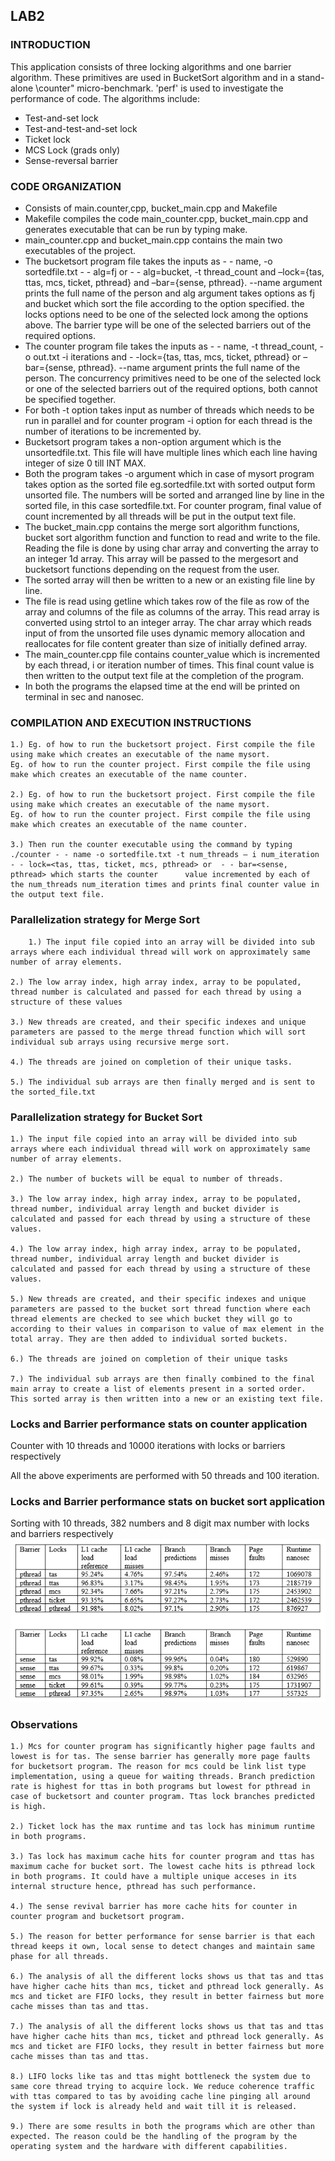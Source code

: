 ## LAB2

### INTRODUCTION
This application consists of three locking algorithms and one barrier algorithm. These primitives are used in  BucketSort algorithm and in a
stand-alone \counter" micro-benchmark. 'perf' is used to investigate the performance of code.
The algorithms include:
-  Test-and-set lock
-  Test-and-test-and-set lock
-  Ticket lock
-  MCS Lock (grads only)
-  Sense-reversal barrier


### CODE ORGANIZATION
-  	Consists of main.counter,cpp, bucket_main.cpp and Makefile
-  	Makefile compiles the code main_counter.cpp, bucket_main.cpp and generates executable that can be run by typing make. 
-  	main_counter.cpp and bucket_main.cpp contains the main two executables of the project.
-  	The bucketsort program file takes the inputs as  - - name,  -o sortedfile.txt   - - alg=fj or - - alg=bucket, -t thread_count and –lock={tas, ttas, mcs, ticket, pthread} and –bar={sense, pthread}. --name argument prints the full name of the person and alg argument takes options as fj and bucket which sort the file according to the option specified. the locks options need to be one of the selected lock  among the options above. The barrier type will be one of the selected barriers out of the required options. 
-  	The counter program file takes the inputs as - - name, -t thread_count, -o out.txt -i iterations and        - -lock={tas, ttas, mcs, ticket, pthread} or –bar={sense, pthread}. --name argument prints the full name of the person. The concurrency primitives need to be one of the selected lock or one of the selected barriers out of the required options, both cannot be specified together.
-  	For both -t option takes input as number of threads which needs to be run in parallel and for counter program -i option for each thread is the number of iterations to be incremented by.
-  	Bucketsort program takes a non-option argument which is the unsortedfile.txt. This file will have multiple lines which each line having integer of size 0 till INT MAX.
-  	Both the program takes -o argument which in case of mysort program takes option as the sorted file eg.sortedfile.txt with sorted output form unsorted file. The numbers will be sorted and arranged line by line in the sorted file, in this case sortedfile.txt. For counter program, final value of count incremented by all threads will be put in the output text file.
-  	The bucket_main.cpp contains the merge sort algorithm functions, bucket sort algorithm function and function to read and write to the file. Reading the file is done by using char array and converting the array to an integer 1d array. This array will be passed to the mergesort and bucketsort functions depending on the request from the user.
-  	The sorted array will then be written to a new or an existing file line by line.
-  	The file is read using getline which takes row of the file as row of the array and columns of the file as columns of the array. This read array is converted using strtol to an integer array. The char  array which reads input of from the unsorted file uses dynamic memory allocation and reallocates for file content greater than size of initially defined array.
-  	The main_counter.cpp file contains counter_value which is incremented by each thread, i or iteration number of times. This final count value is then written to the output text file at the completion of the program.
-  	In both the programs the elapsed time at the end will be printed on terminal in sec and nanosec.


### COMPILATION AND EXECUTION INSTRUCTIONS

    1.) Eg. of how to run the bucketsort project. First compile the file using make which creates an executable of the name mysort. 
	Eg. of how to run the counter project. First compile the file using make which creates an executable of the name counter. 

    2.) Eg. of how to run the bucketsort project. First compile the file using make which creates an executable of the name mysort. 
	Eg. of how to run the counter project. First compile the file using make which creates an executable of the name counter. 

    3.) Then run the counter executable using the command by typing
 	./counter - - name -o sortedfile.txt -t num_threads – i num_iteration - - lock=<tas, ttas, ticket, mcs, pthread> or  - - bar=<sense, pthread> which starts the counter 		value incremented by each of the num_threads num_iteration times and prints final counter value in the output text file. 


### Parallelization strategy for Merge Sort


    	1.) The input file copied into an array will be divided into sub arrays where each individual thread will work on approximately same number of array elements.

	2.) The low array index, high array index, array to be populated, thread number is calculated and passed for each thread by using a structure of these values

	3.) New threads are created, and their specific indexes and unique parameters are passed to the merge thread function which will sort individual sub arrays using recursive merge sort.

	4.) The threads are joined on completion of their unique tasks.

	5.) The individual sub arrays are then finally merged and is sent to the sorted_file.txt  

### Parallelization strategy for Bucket Sort

	1.) The input file copied into an array will be divided into sub arrays where each individual thread will work on approximately same number of array elements.

	2.) The number of buckets will be equal to number of threads.

	3.) The low array index, high array index, array to be populated, thread number, individual array length and bucket divider is calculated and passed for each thread by using a structure of these values.

	4.) The low array index, high array index, array to be populated, thread number, individual array length and bucket divider is calculated and passed for each thread by using a structure of these values.

	5.) New threads are created, and their specific indexes and unique parameters are passed to the bucket sort thread function where each thread elements are checked to see which bucket they will go to according to their values in comparison to value of max element in the total array. They are then added to individual sorted buckets.

	6.) The threads are joined on completion of their unique tasks
	
	7.) The individual sub arrays are then finally combined to the final main array to create a list of elements present in a sorted order. This sorted array is then written into a new or an existing text file.

### Locks and Barrier performance stats on counter application
Counter with 10 threads and 10000 iterations with locks or barriers respectively
![]()


All the above experiments are performed with 50 threads and 100 iteration.

### Locks and Barrier performance stats on bucket sort application
Sorting with 10 threads, 382 numbers and 8 digit max number with locks and barriers respectively
![](https://github.com/HARSH1911RATHORE/Concurrent_Programming/blob/master/LAB_2/Bucket_sort_perf.PNG)


### Observations

    1.) Mcs for counter program has significantly higher page faults and lowest is for tas. The sense barrier has generally more page faults for bucketsort program. The reason for mcs could be link list type implementation, using a queue for waiting threads. Branch prediction rate is highest for ttas in both programs but lowest for pthread in case of bucketsort and counter program. Ttas lock branches predicted is high.

    2.) Ticket lock has the max runtime and tas lock has minimum runtime in both programs.
	
    3.) Tas lock has maximum cache hits for counter program and ttas has maximum cache for bucket sort. The lowest cache hits is pthread lock in both programs. It could have a multiple unique acceses in its internal structure hence, pthread has such performance.
    
    4.) The sense revival barrier has more cache hits for counter in counter program and bucketsort program.

    5.) The reason for better performance for sense barrier is that each thread keeps it own, local sense to detect changes and maintain same phase for all threads. 
    
    6.) The analysis of all the different locks shows us that tas and ttas have higher cache hits than mcs, ticket and pthread lock generally. As mcs and ticket are FIFO locks, they result in better fairness but more cache misses than tas and ttas.
    
    7.) The analysis of all the different locks shows us that tas and ttas have higher cache hits than mcs, ticket and pthread lock generally. As mcs and ticket are FIFO locks, they result in better fairness but more cache misses than tas and ttas. 
    
    8.) LIFO locks like tas and ttas might bottleneck the system due to same core thread trying to acquire lock. We reduce coherence traffic with ttas compared to tas by avoiding cache line pinging all around the system if lock is already held and wait till it is released.
    
    9.) There are some results in both the programs which are other than expected. The reason could be the handling of the program by the operating system and the hardware with different capabilities. 

